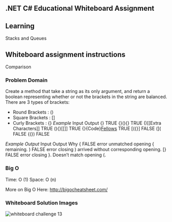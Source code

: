 ## .NET C# Educational Whiteboard Assignment

## Learning
Stacks and Queues

## Whiteboard assignment instructions
Comparison

### Problem Domain
Create a method that take a string as its only argument, and return a boolean representing whether or not the brackets in the string are balanced. There are 3 types of brackets:
* Round Brackets : ()
* Square Brackets : []
* Curly Brackets : {}
_Example_
Input 	                Output
{} 	                    TRUE
{}(){} 	                TRUE
()[[Extra Characters]] 	TRUE
(){}[[]] 	              TRUE
{}{Code}[Fellows](()) 	TRUE
[({}] 	                FALSE
(]( 	                  FALSE
{(}) 	                  FALSE

_Example Output_
Input 	Output 	      Why
{ 	    FALSE 	      error unmatched opening { remaining.
) 	    FALSE 	      error closing ) arrived without corresponding opening.
[} 	    FALSE 	      error closing }. Doesn’t match opening (.

### Big O
Time: O (1)
Space: O (n)

More on Big O Here:
http://bigocheatsheet.com/

### Whiteboard Solution Images
![whiteboard challenge 13](https://user-images.githubusercontent.com/39015829/47465026-039a8e80-d7a0-11e8-9f20-bd62b09ed2e5.jpg)
